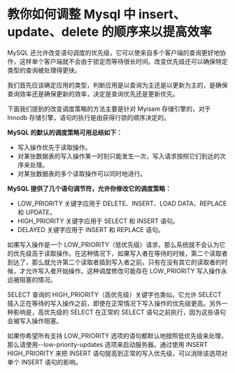 # 教你如何调整 Mysql 中 insert、update、delete 的顺序来以提高效率

MySQL 还允许改变语句调度的优先级，它可以使来自多个客户端的查询更好地协作，这样单个客户端就不会由于锁定而等待很长时间。改变优先级还可以确保特定类型的查询被处理得更快。

我们首先应该确定应用的类型，判断应用是以查询为主还是以更新为主的，是确保查询效率还是确保更新的效率，决定是查询优先还是更新优先。

下面我们提到的改变调度策略的方法主要是针对 Myisam 存储引擎的，对于 Innodb 存储引擎，语句的执行是由获得行锁的顺序决定的。

**MySQL 的默认的调度策略可用总结如下：**

*   写入操作优先于读取操作。
*   对某张数据表的写入操作某一时刻只能发生一次，写入请求按照它们到达的次序来处理。
*   对某张数据表的多个读取操作可以同时地进行。

**MySQL 提供了几个语句调节符，允许你修改它的调度策略：**

*   LOW_PRIORITY 关键字应用于 DELETE、INSERT、LOAD DATA、REPLACE 和 UPDATE。
*   HIGH_PRIORITY 关键字应用于 SELECT 和 INSERT 语句。
*   DELAYED 关键字应用于 INSERT 和 REPLACE 语句。

如果写入操作是一个 LOW_PRIORITY（低优先级）请求，那么系统就不会认为它的优先级高于读取操作。在这种情况下，如果写入者在等待的时候，第二个读取者到达了，那么就允许第二个读取者插到写入者之前。只有在没有其它的读取者的时候，才允许写入者开始操作。这种调度修改可能存在 LOW_PRIORITY 写入操作永远被阻塞的情况。

SELECT 查询的 HIGH_PRIORITY（高优先级）关键字也类似。它允许 SELECT 插入正在等待的写入操作之前，即使在正常情况下写入操作的优先级更高。另外一种影响是，高优先级的 SELECT 在正常的 SELECT 语句之前执行，因为这些语句会被写入操作阻塞。

如果你希望所有支持 LOW_PRIORITY 选项的语句都默认地按照低优先级来处理，那么请使用--low-priority-updates 选项来启动服务器。通过使用 INSERT HIGH_PRIORITY 来把 INSERT 语句提高到正常的写入优先级，可以消除该选项对单个 INSERT 语句的影响。